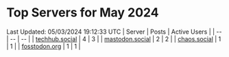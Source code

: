 # Top Servers for May 2024
Last Updated: 05/03/2024 19:12:33 UTC
| Server | Posts | Active Users |
| -- | -- | -- |
| [techhub.social](https://techhub.social/tags/PowerShell) | 4 | 3 |
| [mastodon.social](https://mastodon.social/tags/PowerShell) | 2 | 2 |
| [chaos.social](https://chaos.social/tags/PowerShell) | 1 | 1 |
| [fosstodon.org](https://fosstodon.org/tags/PowerShell) | 1 | 1 |
